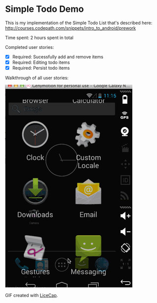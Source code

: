 # Simple Todo Demo

This is my implementation of the Simple Todo List that's described here: http://courses.codepath.com/snippets/intro_to_android/prework

Time spent: 2 hours spent in total

Completed user stories:

 * [x] Required: Sucessfully add and remove items
 * [x] Required: Editing todo items
 * [x] Required: Persist todo items

Walkthrough of all user stories:

![Video Walkthrough](todo_list_walkthrough.gif)

GIF created with [LiceCap](http://www.cockos.com/licecap/).


